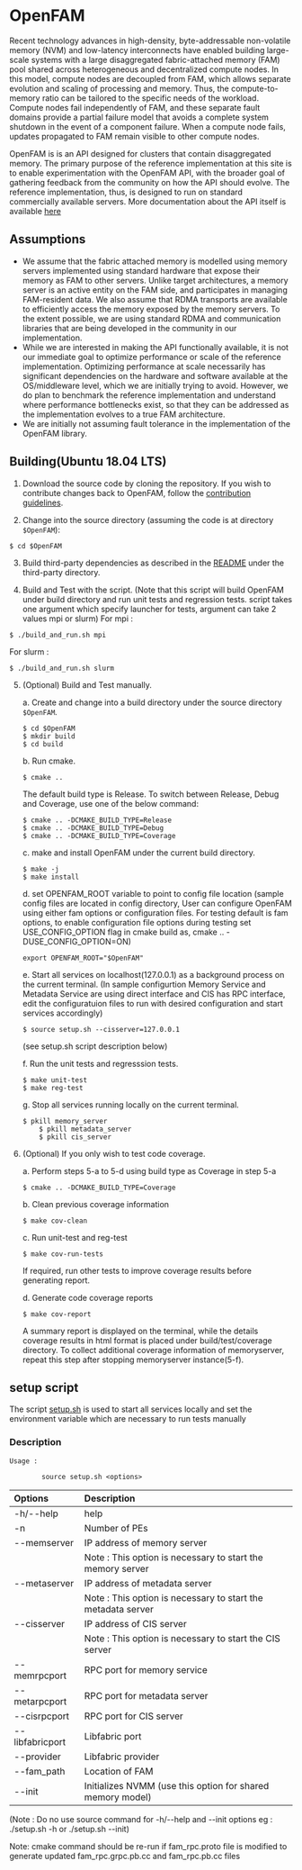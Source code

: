 # OpenFAM
Recent technology advances in high-density, byte-addressable non-volatile memory (NVM) and low-latency interconnects have enabled building large-scale systems with a large disaggregated fabric-attached memory (FAM) pool shared across heterogeneous and decentralized compute nodes. In this model, compute nodes are decoupled from FAM, which allows separate evolution and scaling of processing and memory. Thus, the compute-to-memory ratio can be tailored to the specific needs of the workload. Compute nodes fail independently of FAM, and these separate fault domains provide a partial failure model that avoids a complete system shutdown in the event of a component failure. When a compute node fails, updates propagated to FAM remain visible to other compute nodes.

OpenFAM is is an API designed for clusters that contain disaggregated memory. The primary purpose of the reference implementation at this site is to enable experimentation with the OpenFAM API, with the broader goal of gathering feedback from the community on how the API should evolve. The reference implementation, thus, is designed to run on standard commercially available servers. More documentation about the API itself is available [here](https://openfam.github.io/)

## Assumptions
* We assume that the fabric attached memory is modelled using memory servers implemented using standard hardware that expose their memory as FAM to other servers. Unlike target architectures, a memory server is an active entity on the FAM side, and participates in managing FAM-resident data. We also assume that RDMA transports are available to efficiently access the memory exposed by the memory servers. To the extent possible, we are using standard RDMA and communication libraries that are being developed in the community in our implementation.
* While we are interested in making the API functionally available, it is not our immediate goal to optimize performance or scale of the reference implementation. Optimizing performance at scale necessarily has significant dependencies on the hardware and software available at the OS/middleware level, which we are initially trying to avoid. However, we do plan to benchmark the reference implementation and understand where performance bottlenecks exist, so that they can be addressed as the implementation evolves to a true FAM architecture.
* We are initially not assuming fault tolerance in the implementation of the OpenFAM library.


## Building(Ubuntu 18.04 LTS)

1. Download the source code by cloning the repository. If you wish to contribute changes back to OpenFAM, follow the [contribution guidelines](https://github.com/OpenFAM/OpenFAM/blob/master/CONTRIBUTING.md).

2. Change into the source directory (assuming the code is at directory ```$OpenFAM```):

```
$ cd $OpenFAM
```

3. Build third-party dependencies as described in the [README](https://github.com/OpenFAM/OpenFAM/tree/master/third-party) under the third-party directory.


4. Build and Test with the script.
   (Note that this script will build OpenFAM under build directory and run unit tests and regression tests.
   script takes one argument which specify launcher for tests, argument can take 2 values mpi or slurm)
   For mpi :
 ```
 $ ./build_and_run.sh mpi
 ```
   For slurm :
 ```
 $ ./build_and_run.sh slurm
 ```

5. (Optional) Build and Test manually.

   a. Create and change into a build directory under the source directory ```$OpenFAM```.

    ```
    $ cd $OpenFAM
    $ mkdir build
    $ cd build
    ```

   b. Run cmake.

    ```
    $ cmake ..
    ```

    The default build type is Release. To switch between Release, Debug and Coverage, use one of the below command:

    ```
    $ cmake .. -DCMAKE_BUILD_TYPE=Release
    $ cmake .. -DCMAKE_BUILD_TYPE=Debug
    $ cmake .. -DCMAKE_BUILD_TYPE=Coverage
    ```

   c. make and install OpenFAM under the current build directory.

    ```
    $ make -j
    $ make install
    ```

   d. set OPENFAM_ROOT variable to point to config file location
      (sample config files are located in config directory, User can configure OpenFAM using either fam options or configuration files. For testing default is fam options, to enable configuration file options during testing set USE_CONFIG_OPTION flag in cmake build as, cmake .. -DUSE_CONFIG_OPTION=ON)

    ```
    export OPENFAM_ROOT="$OpenFAM"
    ```

   e. Start all services on localhost(127.0.0.1) as a background process on the current terminal.
      (In sample configurtion Memory Service and  Metadata Service are using direct interface and CIS has RPC interface,
       edit the configuratuion files to run with desired configuration and start services accordingly)

    ```
    $ source setup.sh --cisserver=127.0.0.1
    ```
    (see setup.sh script description below)

   f. Run the unit tests and regresssion tests.

    ```
    $ make unit-test
    $ make reg-test
    ```

   g. Stop all services running locally on the current terminal.

    ```
    $ pkill memory_server
        $ pkill metadata_server
        $ pkill cis_server
    ```


6. (Optional) If you only wish to test code coverage.

   a. Perform steps 5-a to 5-d using build type as Coverage in step 5-a

    ```
    $ cmake .. -DCMAKE_BUILD_TYPE=Coverage
    ```

   b. Clean previous coverage information

    ```
    $ make cov-clean
    ```

   c. Run unit-test and reg-test

    ```
    $ make cov-run-tests
    ```

    If required, run other tests to improve coverage results before generating report.

   d. Generate code coverage reports

    ```
    $ make cov-report
    ```
    A summary report is displayed on the terminal, while the details coverage results in html format is placed under build/test/coverage directory.
    To collect additional coverage information of memoryserver, repeat this step after stopping memoryserver instance(5-f).

## setup script
The script [setup.sh](https://github.com/OpenFAM/OpenFAM/blob/master/test/setup.sh) is used to start all services locally and set the environment variable which are necessary to run tests manually

### Description
```
Usage :

        source setup.sh <options>
```

| Options | Description |
| :---    | :---        |
| -h/--help       | help
| -n              | Number of PEs                                               |
| --memserver     | IP address of memory server                                 |
|                 | Note : This option is necessary to start the memory server  |
| --metaserver    | IP address of metadata server                               |
|                 | Note : This option is necessary to start the metadata server|
| --cisserver     | IP address of CIS server                                    |
|                 | Note : This option is necessary to start the CIS server     |
| --memrpcport    | RPC port for memory service                                 |
| --metarpcport   | RPC port for metadata server                                |
| --cisrpcport    | RPC port for CIS server                                     |
| --libfabricport | Libfabric port                                              |
| --provider      | Libfabric provider                                          |
| --fam_path      | Location of FAM                                             |
| --init          | Initializes NVMM (use this option for shared memory model)  |

(Note : Do no use source command for -h/--help and --init options eg : ./setup.sh -h or ./setup.sh --init)

Note: cmake command should be re-run if fam\_rpc.proto file is modified to generate updated fam\_rpc.grpc.pb.cc and fam_rpc.pb.cc files
